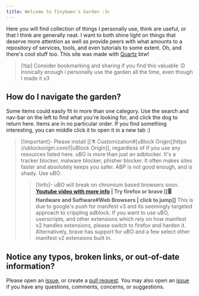 ```yaml
---
title: Welcome to TinyGwen's Garden :3c
---
```

Here you will find collection of things I personally use, think are useful, or that I think are generally neat. I want to both shine light on things that deserve more attention as well as provide peers with what amounts to a repository of services, tools, and even tutorials to some extent. Oh, and there's cool stuff too. This site was made with [Quartz](https://quartz.jzhao.xyz/) btw!

> [!tip] Consider bookmarking and sharing if you find this valuable :D
> Ironically enough i personally use the garden all the time, even though I made it x3
## How do I navigate the garden?
Some items could easily fit in more than one category. Use the search and nav-bar on the left to find what you're looking for, and click the dog to return here. Items are in no particular order. If you find something interesting, you can middle click it to open it in a new tab :)

> [!important]- Please install [[⚗️ Customization#[uBlock Origin](https //ublockorigin.com/)|uBlock Origin]], regardless of if you use any resources listed here.
> uBO is more than just an adblocker. It's a tracker blocker, malware blocker, phisher blocker. It often makes sites faster and absolutely keeps you safer. ABP is not good enough, and is shady. Use uBO.
>> [!info]- uBO will break on chromium based browsers soon. **[Youtube video with more info](https://youtu.be/nmO5dvn8jN0) | Try firefox or brave [[🖥️ Hardware and Software#Web Browsers | click to jump]]**
>> This is due to google's push for manifest v3 and its seemingly targeted approach to crippling adblock. If you want to use uBO, userscripts, and other extensions which rely on how manifest v2 handles extensions, please switch to firefox and harden it. Alternatively, brave has support for uBO and a few select other manifest v2 extensions built in.
## Notice any typos, broken links, or out-of-date information? 
Please open an [issue](https://github.com/tinygwen/TinyGwens-Garden/issues), or create a [pull request](https://github.com/tinygwen/TinyGwens-Garden/pulls).
You may also open an [issue](https://github.com/tinygwen/TinyGwens-Garden/issues) if you have any questions, comments, concerns, or suggestions.